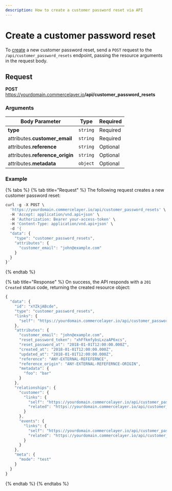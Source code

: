 ```yaml
---
description: How to create a customer password reset via API
---
```


# Create a customer password reset

To <a href="https://docs.commercelayer.io/developers/creating-resources" target="_blank">create</a> a new customer password reset, send a `POST` request to the `/api/customer_password_resets` endpoint, passing the resource arguments in the request body.

## Request

**POST** https://yourdomain.commercelayer.io<b>/api/customer_password_resets</b>

### Arguments

| Body Parameter | Type     | Required |
| -------------- | -------- | -------- |
| **type**       | `string` | Required |
| attributes.**customer_email** | `string` | Required |
| attributes.**reference** | `string` | Optional |
| attributes.**reference_origin** | `string` | Optional |
| attributes.**metadata** | `object` | Optional |

### Example

{% tabs %}
{% tab title="Request" %}
The following request creates a new customer password reset:

```javascript
curl -g -X POST \
  'https://yourdomain.commercelayer.io/api/customer_password_resets' \
  -H 'Accept: application/vnd.api+json' \
  -H 'Authorization: Bearer your-access-token' \
  -H 'Content-Type: application/vnd.api+json' \
  -d '{
  "data": {
    "type": "customer_password_resets",
    "attributes": {
      "customer_email": "john@example.com"
    }
  }
}'
```
{% endtab %}

{% tab title="Response" %}
On success, the API responds with a `201 Created` status code, returning the created resource object:

```javascript
{
  "data": {
    "id": "xYZkjABcde",
    "type": "customer_password_resets",
    "links": {
      "self": "https://yourdomain.commercelayer.io/api/customer_password_resets/xYZkjABcde"
    },
    "attributes": {
      "customer_email": "john@example.com",
      "reset_password_token": "xhFfkmfybsLxzaAP6xcs",
      "reset_password_at": "2018-01-01T12:00:00.000Z",
      "created_at": "2018-01-01T12:00:00.000Z",
      "updated_at": "2018-01-01T12:00:00.000Z",
      "reference": "ANY-EXTERNAL-REFEFERNCE",
      "reference_origin": "ANY-EXTERNAL-REFEFERNCE-ORIGIN",
      "metadata": {
        "foo": "bar"
      }
    },
    "relationships": {
      "customer": {
        "links": {
          "self": "https://yourdomain.commercelayer.io/api/customer_password_resets/xYZkjABcde/relationships/customer",
          "related": "https://yourdomain.commercelayer.io/api/customer_password_resets/xYZkjABcde/customer"
        }
      },
      "events": {
        "links": {
          "self": "https://yourdomain.commercelayer.io/api/customer_password_resets/xYZkjABcde/relationships/events",
          "related": "https://yourdomain.commercelayer.io/api/customer_password_resets/xYZkjABcde/events"
        }
      }
    },
    "meta": {
      "mode": "test"
    }
  }
}
```
{% endtab %}
{% endtabs %}

